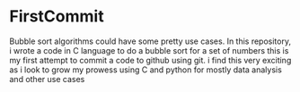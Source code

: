 # FirstCommit
Bubble sort algorithms could have some pretty use cases. In this repository, i wrote a code in C language to do a bubble sort for a set of numbers
this is my first attempt to commit a code to github using git. i find this very exciting as i look to grow my prowess using C and python for mostly data analysis and 
other use cases
